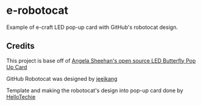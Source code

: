 # e-robotocat
Example of e-craft LED pop-up card with GitHub's robotocat design.




## Credits

This project is base off of [Angela Sheehan's open source LED Butterfly Pop Up Card](https://learn.sparkfun.com/tutorials/led-butterfly-pop-up-card?_ga=1.163351870.304927311.1426541708)

GitHub Robotocat was designed by [jeejkang](https://github.com/jeejkang)

Template and making the robotocat's design into pop-up card done by [HelloTechie](https://github.com/HelloTechie)
